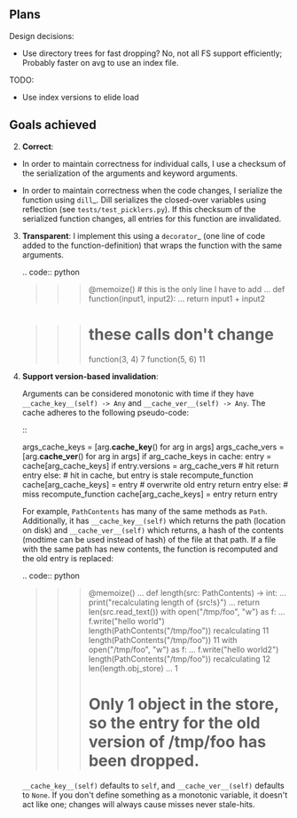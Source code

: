 Plans
-----

Design decisions:

- Use directory trees for fast dropping? No, not all FS support efficiently; Probably faster on avg to use an index file.

TODO:

- Use index versions to elide load

Goals achieved
--------------

2. **Correct**:

 - In order to maintain correctness for individual calls, I use a checksum of the
   serialization of the arguments and keyword arguments.

 - In order to maintain correctness when the code changes, I serialize the
   function using `dill`_.  Dill serializes the closed-over variables using
   reflection (see ``tests/test_picklers.py``). If this checksum of the
   serialized function changes, all entries for this function are invalidated.

3. **Transparent**: I implement this using a `decorator`_ (one line of
   code added to the function-definition) that wraps the function with
   the same arguments.

   .. code:: python

    >>> @memoize() # this is the only line I have to add
    ... def function(input1, input2):
    ...     return input1 + input2

    >>> # these calls don't change
    >>> function(3, 4)
    7
    >>> function(5, 6)
	11

7. **Support version-based invalidation**:

   Arguments can be considered monotonic with time if they have
   ``__cache_key__(self) -> Any`` and ``__cache_ver__(self) -> Any``. The cache
   adheres to the following pseudo-code:

    ::

     args_cache_keys = [arg.__cache_key__() for arg in args]
     args_cache_vers = [arg.__cache_ver__() for arg in args]
     if arg_cache_keys in cache:
         entry = cache[arg_cache_keys]
         if entry.versions = arg_cache_vers
             # hit
             return entry
         else:
             # hit in cache, but entry is stale
             recompute_function
             cache[arg_cache_keys] = entry # overwrite old entry
             return entry
     else:
         # miss
         recompute_function
         cache[arg_cache_keys] = entry
         return entry


   For example, ``PathContents`` has many of the same methods as ``Path``.
   Additionally, it has ``__cache_key__(self)`` which returns the path (location on
   disk) and ``__cache_ver__(self)`` which returns, a hash of the contents (modtime
   can be used instead of hash) of the file at that path. If a file with the same
   path has new contents, the function is recomputed and the old entry is
   replaced:

   .. code:: python

    >>> @memoize()
    ... def length(src: PathContents) -> int:
    ...     print("recalculating length of {src!s}")
    ...     return len(src.read_text())
    >>> with open("/tmp/foo", "w") as f:
    ...     f.write("hello world")
    >>> length(PathContents("/tmp/foo"))
    recalculating
    11
    >>> length(PathContents("/tmp/foo"))
    11
    >>> with open("/tmp/foo", "w") as f:
    ...     f.write("hello world2")
    >>> length(PathContents("/tmp/foo"))
    recalculating
    12
    >>> len(length.obj_store)
    ... 1
    >>> # Only 1 object in the store, so the entry for the old version of /tmp/foo has been dropped.

   ``__cache_key__(self)`` defaults to ``self``, and ``__cache_ver__(self)``
   defaults to ``None``. If you don't define something as a monotonic variable, it
   doesn't act like one; changes will always cause misses never stale-hits.

